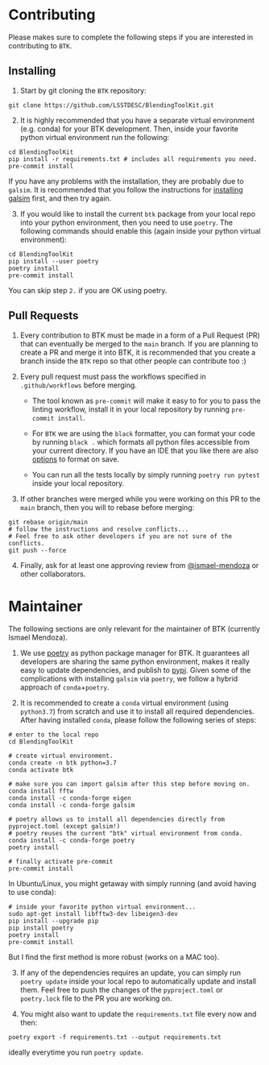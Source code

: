 # Contributing

Please makes sure to complete the following steps if you are interested in contributing to `BTK`.

## Installing

1. Start by git cloning the `BTK` repository:

```
git clone https://github.com/LSSTDESC/BlendingToolKit.git
```

2. It is highly recommended that you have a separate virtual environment (e.g. conda) for your BTK development. Then, inside your favorite python virtual environment run the following:

```
cd BlendingToolKit
pip install -r requirements.txt # includes all requirements you need.
pre-commit install
```

If you have any problems with the installation, they are probably due to `galsim`. It is recommended that you follow the instructions for [installing galsim](https://galsim-developers.github.io/GalSim/_build/html/install.html) first, and then try again.

3. If you would like to install the current `btk` package from your local repo into your python environment, then you need to use `poetry`. The following commands should enable this (again inside your python virtual environment):

```
cd BlendingToolKit
pip install --user poetry
poetry install
pre-commit install
```

You can skip step `2.` if you are OK using poetry. 

## Pull Requests

1. Every contribution to BTK must be made in a form of a Pull Request (PR) that can eventually be merged to the `main` branch. If you are planning to create a PR and merge it into BTK, it is recommended that you create a branch inside the `BTK` repo so that other people can contribute too :)

2. Every pull request must pass the workflows specified in `.github/workflows` before merging. 

    - The tool known as `pre-commit` will make it easy to for you to pass the linting workflow, install it in your local repository by running `pre-commit install`.

    - For `BTK` we are using the `black` formatter, you can format your code by running `black .` which formats all python files accessible from your current directory. If you have an IDE that you like there are also [options](https://black.readthedocs.io/en/stable/editor_integration.html) to format on save.

    - You can run all the tests locally by simply running `poetry run pytest` inside your local repository.

3. If other branches were merged while you were working on this PR to the `main` branch, then you will to rebase before merging: 

```
git rebase origin/main
# follow the instructions and resolve conflicts... 
# Feel free to ask other developers if you are not sure of the conflicts.
git push --force
```

4. Finally, ask for at least one approving review from [@ismael-mendoza](https://github.com/ismael-mendoza) or other collaborators.

# Maintainer

The following sections are only relevant for the maintainer of BTK (currently Ismael Mendoza).

1. We use [poetry](https://python-poetry.org) as python package manager for BTK. It guarantees all developers are sharing the same python environment, makes it really easy to update dependencies, and publish to [pypi](https://pypi.org). Given some of the complications with installing `galsim` via `poetry`, we follow a hybrid approach of `conda`+`poetry`. 

2. It is recommended to create a `conda` virtual environment (using `python3.7`) from scratch and use it to install all required dependencies. After having installed `conda`, please follow the following series of steps:

```
# enter to the local repo
cd BlendingToolKit

# create virtual environment.
conda create -n btk python=3.7
conda activate btk

# make sure you can import galsim after this step before moving on.
conda install fftw
conda install -c conda-forge eigen
conda install -c conda-forge galsim

# poetry allows us to install all dependencies directly from pyproject.toml (except galsim!)
# poetry reuses the current "btk" virtual environment from conda.
conda install -c conda-forge poetry
poetry install

# finally activate pre-commit
pre-commit install
```

In Ubuntu/Linux, you might getaway with simply running (and avoid having to use conda):

```
# inside your favorite python virtual environment...
sudo apt-get install libfftw3-dev libeigen3-dev
pip install --upgrade pip
pip install poetry
poetry install
pre-commit install
```

But I find the first method is more robust (works on a MAC too).

3. If any of the dependencies requires an update, you can simply run `poetry update` inside your local repo to automatically update and install them. Feel free to push the changes of the `pyproject.toml` or `poetry.lock` file to the PR you are working on. 

4. You might also want to update the `requirements.txt` file every now and then: 

```
poetry export -f requirements.txt --output requirements.txt
```

ideally everytime you run `poetry update`.
